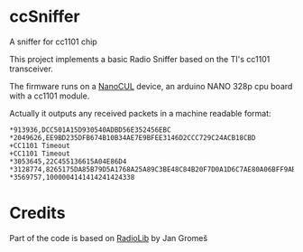 # ccSniffer
A sniffer for cc1101 chip

This project implements a basic Radio Sniffer based on the TI's cc1101 transceiver.

The firmware runs on a [NanoCUL](https://www.nanocul.de/) device, an arduino NANO 328p cpu board with a cc1101 module.

Actually it outputs any received packets in a machine readable format:

```text
*913936,DCC501A15D930540ADBD56E352456EBC
*2049626,EE9BD235DFB674B10B34AE7E9BFEE3146D2CCC729C24ACB18CBD
+CC1101 Timeout
+CC1101 Timeout
*3053645,22C455136615A04E86D4
*3128774,8265175DA85B79D5A1768A25A89C3BE48C84B20F7D0A1D6C7AE80A06BFF9ABAD31003EDC1BF0399C8B53CB31C0
*3569757,1000004141414241424338
```

# Credits

Part of the code is based on [RadioLib](https://github.com/jgromes/RadioLib)
by Jan Gromeš